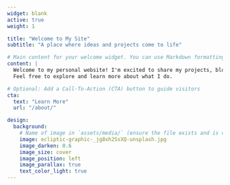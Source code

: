 ```yaml
---
widget: blank
active: true
weight: 1

title: "Welcome to My Site"
subtitle: "A place where ideas and projects come to life"

# Main content for your welcome widget. You can use Markdown formatting here.
content: |
  Welcome to my personal website! I'm excited to share my projects, blog posts, and creative endeavors with you.  
  Feel free to explore and learn more about what I do.

# Optional: Add a Call-To-Action (CTA) button to guide visitors
cta:
  text: "Learn More"
  url: "/about/"

design:
  background:
    # Name of image in `assets/media/` (ensure the file exists and is correctly referenced)
    image: ecliptic-graphic-_jg8xh2SsXQ-unsplash.jpg
    image_darken: 0.6
    image_size: cover
    image_position: left
    image_parallax: true
    text_color_light: true
---
```

